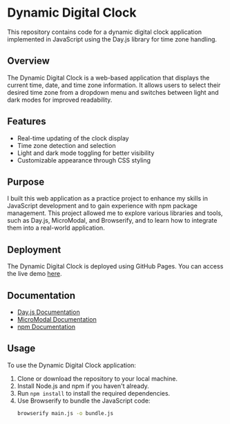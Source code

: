 # Dynamic Digital Clock

This repository contains code for a dynamic digital clock application implemented in JavaScript using the Day.js library for time zone handling.

## Overview

The Dynamic Digital Clock is a web-based application that displays the current time, date, and time zone information. It allows users to select their desired time zone from a dropdown menu and switches between light and dark modes for improved readability.

## Features

- Real-time updating of the clock display
- Time zone detection and selection
- Light and dark mode toggling for better visibility
- Customizable appearance through CSS styling

## Purpose

I built this web application as a practice project to enhance my skills in JavaScript development and to gain experience with npm package management. This project allowed me to explore various libraries and tools, such as Day.js, MicroModal, and Browserify, and to learn how to integrate them into a real-world application.

## Deployment

The Dynamic Digital Clock is deployed using GitHub Pages. You can access the live demo [here](https://your-username.github.io/dynamic-digital-clock).

## Documentation

- [Day.js Documentation](https://day.js.org/docs/en/getting-started/installation)
- [MicroModal Documentation](https://micromodal.now.sh/)
- [npm Documentation](https://docs.npmjs.com/)

## Usage

To use the Dynamic Digital Clock application:

1. Clone or download the repository to your local machine.
2. Install Node.js and npm if you haven't already.
3. Run `npm install` to install the required dependencies.
4. Use Browserify to bundle the JavaScript code:
   ```sh
   browserify main.js -o bundle.js
